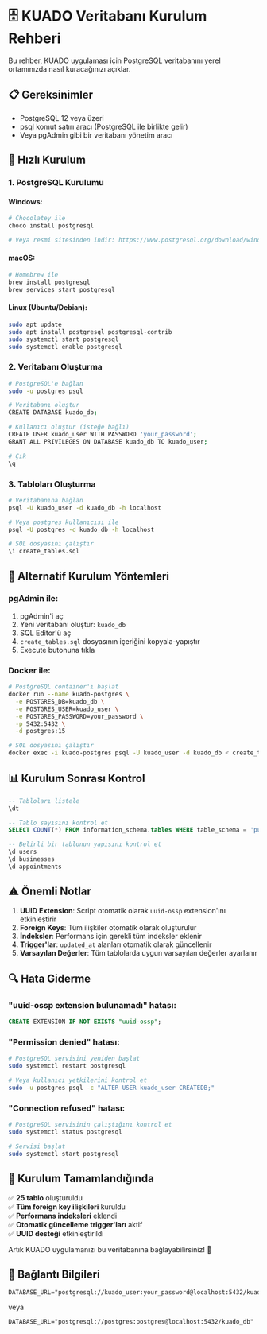# 🗄️ KUADO Veritabanı Kurulum Rehberi

Bu rehber, KUADO uygulaması için PostgreSQL veritabanını yerel ortamınızda nasıl kuracağınızı açıklar.

## 📋 Gereksinimler

- PostgreSQL 12 veya üzeri
- psql komut satırı aracı (PostgreSQL ile birlikte gelir)
- Veya pgAdmin gibi bir veritabanı yönetim aracı

## 🚀 Hızlı Kurulum

### 1. PostgreSQL Kurulumu

#### Windows:
```bash
# Chocolatey ile
choco install postgresql

# Veya resmi sitesinden indir: https://www.postgresql.org/download/windows/
```

#### macOS:
```bash
# Homebrew ile
brew install postgresql
brew services start postgresql
```

#### Linux (Ubuntu/Debian):
```bash
sudo apt update
sudo apt install postgresql postgresql-contrib
sudo systemctl start postgresql
sudo systemctl enable postgresql
```

### 2. Veritabanı Oluşturma

```bash
# PostgreSQL'e bağlan
sudo -u postgres psql

# Veritabanı oluştur
CREATE DATABASE kuado_db;

# Kullanıcı oluştur (isteğe bağlı)
CREATE USER kuado_user WITH PASSWORD 'your_password';
GRANT ALL PRIVILEGES ON DATABASE kuado_db TO kuado_user;

# Çık
\q
```

### 3. Tabloları Oluşturma

```bash
# Veritabanına bağlan
psql -U kuado_user -d kuado_db -h localhost

# Veya postgres kullanıcısı ile
psql -U postgres -d kuado_db -h localhost

# SQL dosyasını çalıştır
\i create_tables.sql
```

## 🔧 Alternatif Kurulum Yöntemleri

### pgAdmin ile:
1. pgAdmin'i aç
2. Yeni veritabanı oluştur: `kuado_db`
3. SQL Editor'ü aç
4. `create_tables.sql` dosyasının içeriğini kopyala-yapıştır
5. Execute butonuna tıkla

### Docker ile:
```bash
# PostgreSQL container'ı başlat
docker run --name kuado-postgres \
  -e POSTGRES_DB=kuado_db \
  -e POSTGRES_USER=kuado_user \
  -e POSTGRES_PASSWORD=your_password \
  -p 5432:5432 \
  -d postgres:15

# SQL dosyasını çalıştır
docker exec -i kuado-postgres psql -U kuado_user -d kuado_db < create_tables.sql
```

## 📊 Kurulum Sonrası Kontrol

```sql
-- Tabloları listele
\dt

-- Tablo sayısını kontrol et
SELECT COUNT(*) FROM information_schema.tables WHERE table_schema = 'public';

-- Belirli bir tablonun yapısını kontrol et
\d users
\d businesses
\d appointments
```

## ⚠️ Önemli Notlar

1. **UUID Extension**: Script otomatik olarak `uuid-ossp` extension'ını etkinleştirir
2. **Foreign Keys**: Tüm ilişkiler otomatik olarak oluşturulur
3. **İndeksler**: Performans için gerekli tüm indeksler eklenir
4. **Trigger'lar**: `updated_at` alanları otomatik olarak güncellenir
5. **Varsayılan Değerler**: Tüm tablolarda uygun varsayılan değerler ayarlanır

## 🔍 Hata Giderme

### "uuid-ossp extension bulunamadı" hatası:
```sql
CREATE EXTENSION IF NOT EXISTS "uuid-ossp";
```

### "Permission denied" hatası:
```bash
# PostgreSQL servisini yeniden başlat
sudo systemctl restart postgresql

# Veya kullanıcı yetkilerini kontrol et
sudo -u postgres psql -c "ALTER USER kuado_user CREATEDB;"
```

### "Connection refused" hatası:
```bash
# PostgreSQL servisinin çalıştığını kontrol et
sudo systemctl status postgresql

# Servisi başlat
sudo systemctl start postgresql
```

## 🎯 Kurulum Tamamlandığında

✅ **25 tablo** oluşturuldu  
✅ **Tüm foreign key ilişkileri** kuruldu  
✅ **Performans indeksleri** eklendi  
✅ **Otomatik güncelleme trigger'ları** aktif  
✅ **UUID desteği** etkinleştirildi  

Artık KUADO uygulamanızı bu veritabanına bağlayabilirsiniz! 🚀

## 📝 Bağlantı Bilgileri

```env
DATABASE_URL="postgresql://kuado_user:your_password@localhost:5432/kuado_db"
```

veya

```env
DATABASE_URL="postgresql://postgres:postgres@localhost:5432/kuado_db"
```
